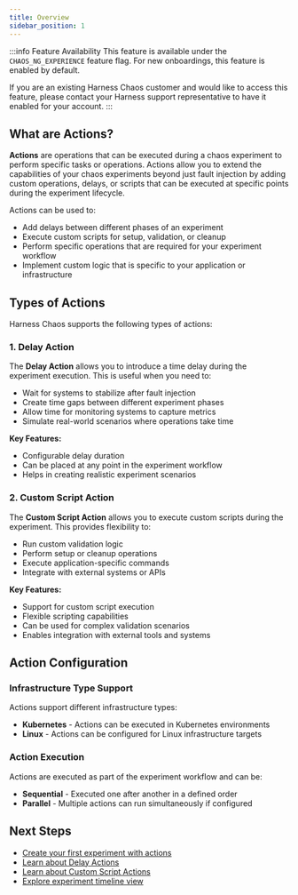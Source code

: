 ```yaml
---
title: Overview
sidebar_position: 1
---
```


:::info Feature Availability
This feature is available under the `CHAOS_NG_EXPERIENCE` feature flag. For new onboardings, this feature is enabled by default. 

If you are an existing Harness Chaos customer and would like to access this feature, please contact your Harness support representative to have it enabled for your account.
:::

## What are Actions?

**Actions** are operations that can be executed during a chaos experiment to perform specific tasks or operations. Actions allow you to extend the capabilities of your chaos experiments beyond just fault injection by adding custom operations, delays, or scripts that can be executed at specific points during the experiment lifecycle.

Actions can be used to:
- Add delays between different phases of an experiment
- Execute custom scripts for setup, validation, or cleanup
- Perform specific operations that are required for your experiment workflow
- Implement custom logic that is specific to your application or infrastructure

## Types of Actions

Harness Chaos supports the following types of actions:

### 1. Delay Action

The **Delay Action** allows you to introduce a time delay during the experiment execution. This is useful when you need to:
- Wait for systems to stabilize after fault injection
- Create time gaps between different experiment phases
- Allow time for monitoring systems to capture metrics
- Simulate real-world scenarios where operations take time

**Key Features:**
- Configurable delay duration
- Can be placed at any point in the experiment workflow
- Helps in creating realistic experiment scenarios

### 2. Custom Script Action

The **Custom Script Action** allows you to execute custom scripts during the experiment. This provides flexibility to:
- Run custom validation logic
- Perform setup or cleanup operations
- Execute application-specific commands
- Integrate with external systems or APIs

**Key Features:**
- Support for custom script execution
- Flexible scripting capabilities
- Can be used for complex validation scenarios
- Enables integration with external tools and systems

## Action Configuration

### Infrastructure Type Support

Actions support different infrastructure types:
- **Kubernetes** - Actions can be executed in Kubernetes environments
- **Linux** - Actions can be configured for Linux infrastructure targets

### Action Execution

Actions are executed as part of the experiment workflow and can be:
- **Sequential** - Executed one after another in a defined order
- **Parallel** - Multiple actions can run simultaneously if configured


## Next Steps

- [Create your first experiment with actions](/docs/chaos-engineering/guides/chaos-experiments/create-experiments)
- [Learn about Delay Actions](./delay-action)
- [Learn about Custom Script Actions](./custom-script-action)
- [Explore experiment timeline view](/docs/chaos-engineering/guides/chaos-experiments/timeline-view-experiments)

